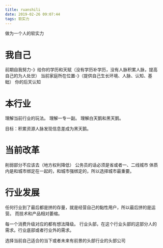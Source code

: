 ```yaml
---
title: ruanshili
date: 2019-02-26 09:07:44
tags: 软实力
---
```


做为一个人的软实力

# 我自己

前期自我努力-》给你的学历和天赋（没有学历补学历，没有人脉积累人脉，提高自己的为人处世）
当前家庭所在位置-》（提供自己生长环境、人脉、认知、基础）
你的后天认知

# 本行业

理解当前行业的玩法。
理解一专一副。
理解白天鹅和黑天鹅。

目标：积累资源人脉发现信息差成为黑天鹅。

<!-- more -->

# 当前改革

削弱部分不应该去（地方权利降低）
公务员的话必须是省或者一、二线城市
体质内是和城市绑定在一起的，和城市强绑定的，所以选择城市最重要。

# 行业发展

任何行业到了最后都是拼的存量，就是经营自己的黏性用户，所以最后拼的是运营。
而技术和产品相对萎缩。

每一个消费升级对应的都有想法降级。
行业头部，在这个行业头部的这部分人的需求。行业底部或者行业外的需求。

选择当前自己适合的当下或者未来有前景的头部行业的头部公司

